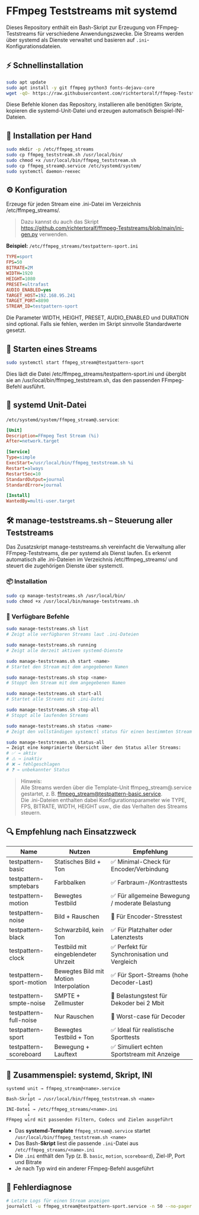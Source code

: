 # FFmpeg Teststreams mit systemd

Dieses Repository enthält ein Bash-Skript zur Erzeugung von FFmpeg-Teststreams für verschiedene Anwendungszwecke. Die Streams werden über systemd als Dienste verwaltet und basieren auf `.ini`-Konfigurationsdateien.

## ⚡ Schnellinstallation

```bash
sudo apt update
sudo apt install -y git ffmpeg python3 fonts-dejavu-core
wget -qO- https://raw.githubusercontent.com/richtertoralf/ffmpeg-Teststreams/main/install.sh | bash
```
Diese Befehle klonen das Repository, installieren alle benötigten Skripte, kopieren die systemd-Unit-Datei und erzeugen automatisch Beispiel-INI-Dateien.

## 🔧 Installation per Hand

```bash
sudo mkdir -p /etc/ffmpeg_streams
sudo cp ffmpeg_teststream.sh /usr/local/bin/
sudo chmod +x /usr/local/bin/ffmpeg_teststream.sh
sudo cp ffmpeg_stream@.service /etc/systemd/system/
sudo systemctl daemon-reexec
```

## ⚙️ Konfiguration

Erzeuge für jeden Stream eine .ini-Datei im Verzeichnis /etc/ffmpeg_streams/.

>Dazu kannst du auch das Skript https://github.com/richtertoralf/ffmpeg-Teststreams/blob/main/ini-gen.py verwenden.

**Beispiel:** `/etc/ffmpeg_streams/testpattern-sport.ini`

```ini
TYPE=sport
FPS=50
BITRATE=2M
WIDTH=1920
HEIGHT=1080
PRESET=ultrafast
AUDIO_ENABLED=yes
TARGET_HOST=192.168.95.241
TARGET_PORT=8890
STREAM_ID=testpattern-sport
```
Die Parameter WIDTH, HEIGHT, PRESET, AUDIO_ENABLED und DURATION sind optional. Falls sie fehlen, werden im Skript sinnvolle Standardwerte gesetzt.

## 🚀 Starten eines Streams

```bash
sudo systemctl start ffmpeg_stream@testpattern-sport
```

Dies lädt die Datei /etc/ffmpeg_streams/testpattern-sport.ini und übergibt sie an /usr/local/bin/ffmpeg_teststream.sh, das den passenden FFmpeg-Befehl ausführt.

## 📜 systemd Unit-Datei

`/etc/systemd/system/ffmpeg_stream@.service`:

```ini
[Unit]
Description=FFmpeg Test Stream (%i)
After=network.target

[Service]
Type=simple
ExecStart=/usr/local/bin/ffmpeg_teststream.sh %i
Restart=always
RestartSec=10
StandardOutput=journal
StandardError=journal

[Install]
WantedBy=multi-user.target
```

## 🛠 manage-teststreams.sh – Steuerung aller Teststreams
Das Zusatzskript manage-teststreams.sh vereinfacht die Verwaltung aller FFmpeg-Teststreams, die per systemd als Dienst laufen. Es erkennt automatisch alle .ini-Dateien im Verzeichnis /etc/ffmpeg_streams/ und steuert die zugehörigen Dienste über systemctl.

### 📦 Installation
```bash
sudo cp manage-teststreams.sh /usr/local/bin/
sudo chmod +x /usr/local/bin/manage-teststreams.sh

```
### 🧭 Verfügbare Befehle
```bash
sudo manage-teststreams.sh list
# Zeigt alle verfügbaren Streams laut .ini-Dateien

sudo manage-teststreams.sh running
# Zeigt alle derzeit aktiven systemd-Dienste

sudo manage-teststreams.sh start <name>
# Startet den Stream mit dem angegebenen Namen

sudo manage-teststreams.sh stop <name>
# Stoppt den Stream mit dem angegebenen Namen

sudo manage-teststreams.sh start-all
# Startet alle Streams mit .ini-Datei

sudo manage-teststreams.sh stop-all
# Stoppt alle laufenden Streams

sudo manage-teststreams.sh status <name>
# Zeigt den vollständigen systemctl status für einen bestimmten Stream

sudo manage-teststreams.sh status-all
→ Zeigt eine komprimierte Übersicht über den Status aller Streams:
# ✅ → aktiv
# ⚠️ → inaktiv
# ❌ → fehlgeschlagen
# ❓ → unbekannter Status

```

>Hinweis:  
>Alle Streams werden über die Template-Unit ffmpeg_stream@.service gestartet, z. B. ffmpeg_stream@testpattern-basic.service.  
>Die .ini-Dateien enthalten dabei Konfigurationsparameter wie TYPE, FPS, BITRATE, WIDTH, HEIGHT usw., die das Verhalten des Streams steuern.  

## 🔍 Empfehlung nach Einsatzzweck

| Name                     | Nutzen                                              | Empfehlung                                         |
|--------------------------|-----------------------------------------------------|----------------------------------------------------|
| testpattern-basic        | Statisches Bild + Ton                               | ✅ Minimal-Check für Encoder/Verbindung             |
| testpattern-smptebars    | Farbbalken                                          | ✅ Farbraum-/Kontrasttests                          |
| testpattern-motion       | Bewegtes Testbild                                   | ✅ Für allgemeine Bewegung / moderate Belastung     |
| testpattern-noise        | Bild + Rauschen                                     | 🔧 Für Encoder-Stresstest                          |
| testpattern-black        | Schwarzbild, kein Ton                               | ✅ Für Platzhalter oder Latenztests                 |
| testpattern-clock        | Testbild mit eingeblendeter Uhrzeit                 | ✅ Perfekt für Synchronisation und Vergleich        |
| testpattern-sport-motion | Bewegtes Bild mit Motion Interpolation             | ✅ Für Sport-Streams (hohe Decoder-Last)            |
| testpattern-smpte-noise  | SMPTE + Zellmuster                                  | 🔧 Belastungstest für Dekoder bei 2 Mbit            |
| testpattern-full-noise   | Nur Rauschen                                        | 🔧 Worst-case für Decoder                          |
| testpattern-sport        | Bewegtes Testbild + Ton                             | ✅ Ideal für realistische Sporttests                |
| testpattern-scoreboard   | Bewegung + Lauftext                                 | ✅ Simuliert echten Sportstream mit Anzeige         |

## 🔗 Zusammenspiel: systemd, Skript, INI

```text
systemd unit → ffmpeg_stream@<name>.service
        ↓
Bash-Skript → /usr/local/bin/ffmpeg_teststream.sh <name>
        ↓
INI-Datei → /etc/ffmpeg_streams/<name>.ini
        ↓
FFmpeg wird mit passenden Filtern, Codecs und Zielen ausgeführt

```
- Das **systemd-Template** `ffmpeg_stream@.service` startet `/usr/local/bin/ffmpeg_teststream.sh <name>`
- Das Bash-**Skript** liest die passende `.ini`-Datei aus `/etc/ffmpeg_streams/<name>.ini`
- Die `.ini` enthält den Typ (z. B. `basic`, `motion`, `scoreboard`), Ziel-IP, Port und Bitrate
- Je nach Typ wird ein anderer FFmpeg-Befehl ausgeführt

## 🐞 Fehlerdiagnose
```bash
# Letzte Logs für einen Stream anzeigen
journalctl -u ffmpeg_stream@testpattern-sport.service -n 50 --no-pager

```
